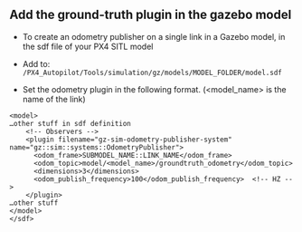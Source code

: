 ## Add the ground-truth plugin in the gazebo model
- To create an odometry publisher on a single link in a Gazebo model, in the sdf file of your PX4 SITL model

- Add to: ``/PX4_Autopilot/Tools/simulation/gz/models/MODEL_FOLDER/model.sdf``

- Set the odometry plugin in the following format. (<model_name> is the name of the link)

```
<model>
…other stuff in sdf definition
    <!-- Observers -->
    <plugin filename="gz-sim-odometry-publisher-system" name="gz::sim::systems::OdometryPublisher">
      <odom_frame>SUBMODEL_NAME::LINK_NAME</odom_frame>
      <odom_topic>model/<model_name>/groundtruth_odometry</odom_topic>
      <dimensions>3</dimensions>
      <odom_publish_frequency>100</odom_publish_frequency>  <!-- HZ -->
    </plugin>
…other stuff
</model>
</sdf>
```
